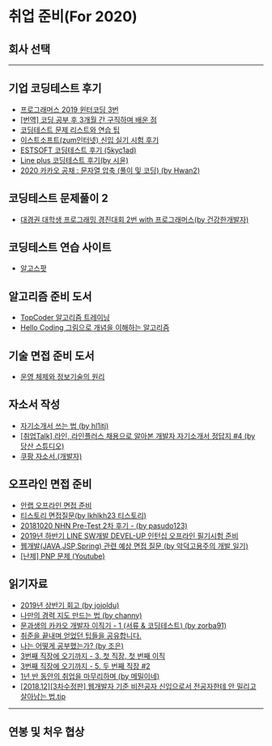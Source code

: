 # 취업 준비(For 2020)


## 회사 선택


---------------------------------------------------

## 기업 코딩테스트 후기
- [프로그래머스 2019 윈터코딩 3번](https://prgms.tistory.com/20?category=865131)
- [[번역] 코딩 공부 후 3개월 간 구직하며 배운 점](https://brunch.co.kr/@imagineer/194)
- [코딩테스트 문제 리스트와 연습 팁](https://www.notion.so/580c3a42f21b49b497b7089f539a9f78)
- [이스트소프트(zum인터넷) 신입 실기 시험 후기](https://blog.naver.com/PostView.nhn?blogId=yoonhok_524&logNo=60187733606&proxyReferer=https%3A%2F%2Fwww.google.com%2F)
- [ESTSOFT 코딩테스트 후기 (5kyc1ad)](https://5kyc1ad.tistory.com/218)
- [Line plus 코딩테스트 후기(by 시윤)](https://blog.naver.com/PostView.nhn?blogId=san9407&logNo=221489662867&proxyReferer=https%3A%2F%2Fwww.google.com%2F)
- [2020 카카오 공채 : 문자열 압축 (풀이 및 코딩) (by Hwan2)](https://hwan-shell.tistory.com/118?category=816736)


## 코딩테스트 문제풀이 2
- [대경권 대학생 프로그래밍 경진대회 2번 with 프로그래머스(by 건강한개발자)](https://healthydeveloper.tistory.com/45)


## 코딩테스트 연습 사이트
- [알고스팟](https://algospot.com/judge/problem/list/)


## 알고리즘 준비 도서 
- [TopCoder 알고리즘 트레이닝](https://book.naver.com/bookdb/book_detail.nhn?bid=7333164)
- [Hello Coding 그림으로 개념을 이해하는 알고리즘](http://www.yes24.com/Product/Goods/37885448?scode=032&OzSrank=1)


## 기술 면접 준비 도서
- [운영 체제와 정보기술의 원리](https://book.naver.com/bookdb/review_view.nhn?bid=4392911&review.seq=6778903)


## 자소서 작성
- [자기소개서 쓰는 법 (by hl1itj)](https://hl1itj.tistory.com/90)
- [[취업Talk] 라인, 라인플러스 채용으로 알아본 개발자 자기소개서 정답지 #4 (by 당산 스튜디오)](https://www.youtube.com/watch?v=jm0W1kqEhu4)
- [쿠팡 자소서.(개발자)](https://qkqhxla1.tistory.com/797)

## 오프라인 면접 준비
- [안랩 오프라인 면접 준비](https://blaseed.tistory.com/226)
- [티스토리 면접질문(by lkhlkh23 티스토리)](https://lkhlkh23.tistory.com/category/면접%20질문)
- [20181020 NHN Pre-Test 2차 후기 - (by pasudo123) ](https://pasudo123.tistory.com/256)
- [2019년 하반기 LINE SW개발 DEVEL-UP 인턴십 오프라인 필기시험 준비](https://rongscodinghistory.tistory.com/44)
- [웹개발(JAVA,JSP,Spring) 관련 예상 면접 질문 (by 악덕고용주의 개발 일기)](https://rongscodinghistory.tistory.com/44)
- [[난제] PNP 문제 (Youtube)](https://www.youtube.com/watch?v=nxbufH4JnpA)


## 읽기자료
- [2019년 상반기 회고 (by jojoldu)](https://jojoldu.tistory.com/436)
- [나만의 경력 지도 만드는 법 (by channy)](http://channy.creation.net/blog/889)
- [문과생의 카카오 개발자 이직기 - 1 (서류 & 코딩테스트) (by zorba91)](https://zorba91.tistory.com/270?category=876991)
- [취준을 끝내며 얻었던 팁들을 공유합니다.](https://cafe.naver.com/dokchi/8776539)
- [나는 어떻게 공부했는가? (by 조은)](https://medium.com/@euncho/나는-어떻게-공부했는가-709df6714c42)
- [3번째 직장에 오기까지 - 3. 첫 직장, 첫 번째 이직 ](http://www.okjsp.pe.kr:8080/article/456310)
- [3번째 직장에 오기까지 - 5. 두 번째 직장 #2 ](http://www.okjsp.pe.kr:8080/article/475463)
- [1년 반 동안의 취업을 마무리하며 (by 메밀이네)](https://memilshouse.tistory.com/70)
- [[2018.12][3차수정판] 웹개발자 기준 비전공자 신입으로서 전공자한테 안 밀리고 살아남는 법.tip ](https://okky.kr/article/372485)


----------------------------

## 연봉 및 처우 협상



